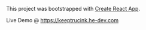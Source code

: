 This project was bootstrapped with [Create React App](https://github.com/facebook/create-react-app).

Live Demo @ https://keeptrucink.he-dev.com